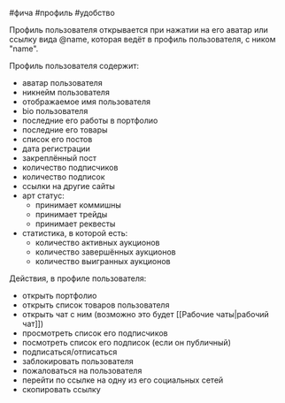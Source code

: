 #фича #профиль #удобство 

Профиль пользователя открывается при нажатии на его аватар или ссылку вида @name, которая ведёт в профиль пользователя, с ником "name".

Профиль пользователя содержит:
- аватар пользователя
- никнейм пользователя
- отображаемое имя пользователя
- bio пользователя
- последние его работы в портфолио
- последние его товары
- список его постов
- дата регистрации
- закреплённый пост
- количество подписчиков
- количество подписок
- ссылки на другие сайты
- арт статус:
	- принимает коммишны
	- принимает трейды
	- принимает реквесты
- статистика, в которой есть:
	- количество активных аукционов
	- количество завершённых аукционов
	- количество выигранных аукционов

Действия, в профиле пользователя:
- открыть портфолио
- открыть список товаров пользователя
- открыть чат с ним (возможно это будет [[Рабочие чаты|рабочий чат]])
- просмотреть список его подписчиков
- посмотреть список его подписок (если он публичный)
- подписаться/отписаться
- заблокировать пользователя
- пожаловаться на пользователя
- перейти по ссылке на одну из его социальных сетей
- скопировать ссылку